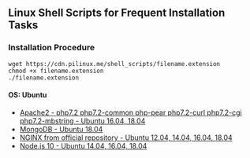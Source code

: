 ## Linux Shell Scripts for Frequent Installation Tasks

### Installation Procedure

```
wget https://cdn.pilinux.me/shell_scripts/filename.extension
chmod +x filename.extension
./filename.extension
```

#### OS: Ubuntu

- [Apache2 - php7.2 php7.2-common php-pear php7.2-curl php7.2-cgi php7.2-mbstring - Ubuntu 16.04, 18.04](https://cdn.pilinux.me/shell_scripts/ubuntu_apache2_php7.2_php7.2-mbstring.sh)
- [MongoDB - Ubuntu 18.04](https://cdn.pilinux.me/shell_scripts/installMongoDB_Ubuntu18.04.sh)
- [NGINX from official repository - Ubuntu 12.04, 14.04, 16.04, 18.04](https://cdn.pilinux.me/shell_scripts/installNginxFromOfficialRepo.sh)
- [Node.js 10 - Ubuntu 14.04, 16.04, 18.04](https://cdn.pilinux.me/shell_scripts/installNodejs10_Ubuntu.sh)